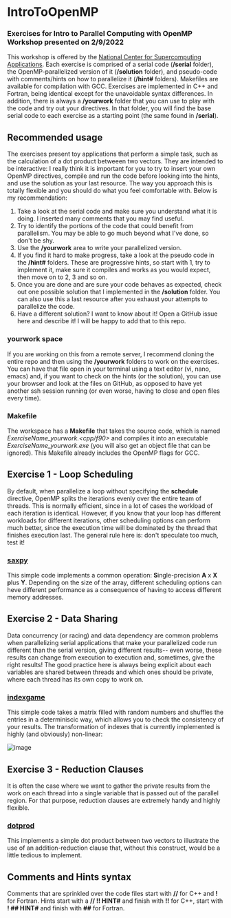 # IntroToOpenMP

### Exercises for Intro to Parallel Computing with OpenMP Workshop presented on 2/9/2022

This workshop is offered by the [National Center for Supercomputing Applications](https://www.ncsa.illinois.edu/).
Each exercise is comprised of a serial code (**/serial** folder), the OpenMP-parallelized version of it (**/solution** folder), and pseudo-code with comments/hints on how to parallelize it (**/hint#** folders). Makefiles are available for compilation with GCC. Exercises are implemented in C++ and Fortran, being identical except for the unavoidable syntax differences. In addition, there is always a **/yourwork** folder that you can use to play with the code and try out your directives. In that folder, you will find the base serial code to each exercise as a starting point (the same found in **/serial**).

## Recommended usage
The exercises present toy applications that perform a simple task, such as the calculation of a dot product betweeen two vectors. They are intended to be interactive: I really think it is important for you to try to insert your own OpenMP directives, compile and run the code before looking into the hints, and use the solution as your last resource. The way you approach this is totally flexible and you should do what you feel comfortable with. Below is my recommendation:

1. Take a look at the serial code and make sure you understand what it is doing. I inserted many comments that you may find useful.
2. Try to identify the portions of the code that could benefit from parallelism. You may be able to go much beyond what I've done, so don't be shy.
3. Use the **/yourwork** area to write your parallelized version. 
4. If you find it hard to make progress, take a look at the pseudo code in the **/hint#** folders. These are progressive hints, so start with 1, try to implement it, make sure it compiles and works as you would expect, then move on to 2, 3 and so on.
5. Once you are done and are sure your code behaves as expected, check out one possible solution that I implemented in the **/solution** folder. You can also use this a last resource after you exhaust your attempts to parallelize the code.
6. Have a different solution? I want to know about it! Open a GitHub issue here and describe it! I will be happy to add that to this repo.

### yourwork space
If you are working on this from a remote server, I recommend cloning the entire repo and then using the **/yourwork** folders to work on the exercises. You can have that file open in your terminal using a text editor (vi, nano, emacs) and, if you want to check on the hints (or the solution), you can use your browser and look at the files on GitHub, as opposed to have yet another ssh session running (or even worse, having to close and open files every time).

### Makefile
The workspace has a **Makefile** that takes the source code, which is named *ExerciseName_yourwork.<cpp/f90>* and compiles it into an executable *ExerciseName_yourwork.exe* (you will also get an object file that can be ignored). This Makefile already includes the OpenMP flags for GCC.
  

## Exercise 1 - Loop Scheduling
By default, when parallelize a loop without specifying the **schedule** directive, OpenMP splits the iterations evenly over the entire team of threads. This is normally efficient, since in a lot of cases the workload of each iteration is identical. However, if you know that your loop has different workloads for different iterations, other scheduling options can perform much better, since the execution time will be dominated by the thread that finishes execution last.
The general rule here is: don't speculate too much, test it!

### [saxpy](./Ex1_LoopScheduling/saxpy)
This simple code implements a common operation: **S**ingle-precision **A** x **X** **p**lus **Y**. Depending on the size of the array, different scheduling options can heve different performance as a consequence of having to access different memory addresses.


## Exercise 2 - Data Sharing
Data concurrency (or racing) and data dependency are common problems when parallelizing serial applications that make your parallelized code run different than the serial version, giving different results-- even worse, these results can change from execution to execution and, sometimes, give the right results!
The good practice here is always being explicit about each variables are shared between threads and which ones should be private, where each thread has its own copy to work on.

### [indexgame](./Ex2_DataSharing/indexgame)
This simple code takes a matrix filled with random numbers and shuffles the entries in a determiniscic way, which allows you to check the consistency of your results. The transformation of indexes that is currently implemented is highly (and obviously) non-linear:

![image](https://user-images.githubusercontent.com/84105092/151406631-3784c39e-76bd-46d9-90cc-8d04d3df102c.png)


## Exercise 3 - Reduction Clauses
It is often the case where we want to gather the private results from the work on each thread into a single variable that is passed out of the parallel region. For that purpose, reduction clauses are extremely handy and highly flexible.

### [dotprod](./Ex3_Reductions/dotprod)
This implements a simple dot product between two vectors to illustrate the use of an addition-reduction clause that, without this construct, would be a little tedious to implement.

## Comments and Hints syntax
Comments that are sprinkled over the code files start with **//** for C++ and **!** for Fortran. Hints start with a **// !! HINT#** and finish with **!!** for C++, start with **! ## HINT#** and finish with **##** for Fortran. 

